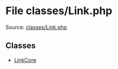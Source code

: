 File classes/Link.php
=========

Source: [classes/Link.php](https://github.com/PrestaShop/PrestaShop/blob/1.6.0.8/classes/Link.php)


Classes
-------

* [LinkCore](class.LinkCore.md)

